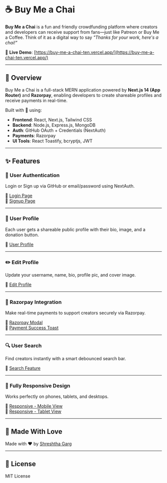 # ☕ Buy Me a Chai

**Buy Me a Chai** is a fun and friendly crowdfunding platform where creators and developers can receive support from fans—just like Patreon or Buy Me a Coffee. Think of it as a digital way to say *"Thanks for your work, here's a chai!"*

🔗 **Live Demo**: [https://buy-me-a-chai-ten.vercel.app/](https://buy-me-a-chai-ten.vercel.app/)

---

## 🚀 Overview

Buy Me a Chai is a full-stack MERN application powered by **Next.js 14 (App Router)** and **Razorpay**, enabling developers to create shareable profiles and receive payments in real-time.

Built with 💙 using:

- **Frontend**: React, Next.js, Tailwind CSS
- **Backend**: Node.js, Express.js, MongoDB
- **Auth**: GitHub OAuth + Credentials (NextAuth)
- **Payments**: Razorpay
- **UI Tools**: React Toastify, bcryptjs, JWT

---

## ✨ Features

### 🔐 User Authentication

Login or Sign up via GitHub or email/password using NextAuth.

📸 [Login Page](https://raw.githubusercontent.com/Shreshtha-Garg/buy-me-a-chai/main/screenshots/login.png)  
📸 [Signup Page](https://raw.githubusercontent.com/Shreshtha-Garg/buy-me-a-chai/main/screenshots/signup.png)

---

### 👤 User Profile

Each user gets a shareable public profile with their bio, image, and a donation button.

📸 [User Profile](https://raw.githubusercontent.com/Shreshtha-Garg/buy-me-a-chai/main/screenshots/profile.png)

---

### ✏️ Edit Profile

Update your username, name, bio, profile pic, and cover image.

📸 [Edit Profile](https://raw.githubusercontent.com/Shreshtha-Garg/buy-me-a-chai/main/screenshots/edit-profile.png)

---

### 💸 Razorpay Integration

Make real-time payments to support creators securely via Razorpay.

📸 [Razorpay Modal](https://raw.githubusercontent.com/Shreshtha-Garg/buy-me-a-chai/main/screenshots/razorpay.png)  
📸 [Payment Success Toast](https://raw.githubusercontent.com/Shreshtha-Garg/buy-me-a-chai/main/screenshots/success-toast.png)

---

### 🔍 User Search

Find creators instantly with a smart debounced search bar.

📸 [Search Feature](https://raw.githubusercontent.com/Shreshtha-Garg/buy-me-a-chai/main/screenshots/search.png)

---

### 📱 Fully Responsive Design

Works perfectly on phones, tablets, and desktops.

📸 [Responsive - Mobile View](https://raw.githubusercontent.com/Shreshtha-Garg/buy-me-a-chai/main/screenshots/responsive-mobile.png)  
📸 [Responsive - Tablet View](https://raw.githubusercontent.com/Shreshtha-Garg/buy-me-a-chai/main/screenshots/responsive-tablet.png)

---

## 💬 Made With Love

Made with ❤️ by [Shreshtha Garg](https://www.linkedin.com/in/shreshtha-garg-557681259)

---

## 📜 License

MIT License
